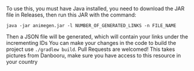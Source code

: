 To use this, you must have Java installed, you need to download the JAR file in Releases, then run this JAR with the command:
```
java -jar animegen.jar -l NUMBER_OF_GENERATED_LINKS -n FILE_NAME
```
Then a JSON file will be generated, which will contain your links under the incrementing IDs
You can make your changes in the code to build the project use `./gradlew build`. Pull Requests are welcomed!
This takes pictures from Danbooru, make sure you have access to this resource in your country
